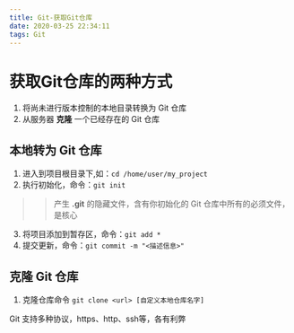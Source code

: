 ```yaml
---
title: Git-获取Git仓库
date: 2020-03-25 22:34:11
tags: Git
---
```


# 获取Git仓库的两种方式

1. 将尚未进行版本控制的本地目录转换为 Git 仓库
2. 从服务器 **克隆** 一个已经存在的 Git 仓库
<!-- more -->
## 本地转为 Git 仓库

1. 进入到项目根目录下,如：`cd /home/user/my_project`
2. 执行初始化，命令：`git init`
>> 产生 **.git** 的隐藏文件，含有你初始化的 Git 仓库中所有的必须文件，是核心
3. 将项目添加到暂存区，命令：`git add *`
4. 提交更新，命令：`git commit -m "<描述信息>"`

##  克隆 Git 仓库

1. 克隆仓库命令 `git clone <url> [自定义本地仓库名字]`

Git 支持多种协议，https、http、ssh等，各有利弊